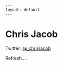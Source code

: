     ---
    layout: default
    ---

# Chris Jacob

Twitter: [@_chrisjacob](http://twitter.com/_chrisjacob)

Refresh....
